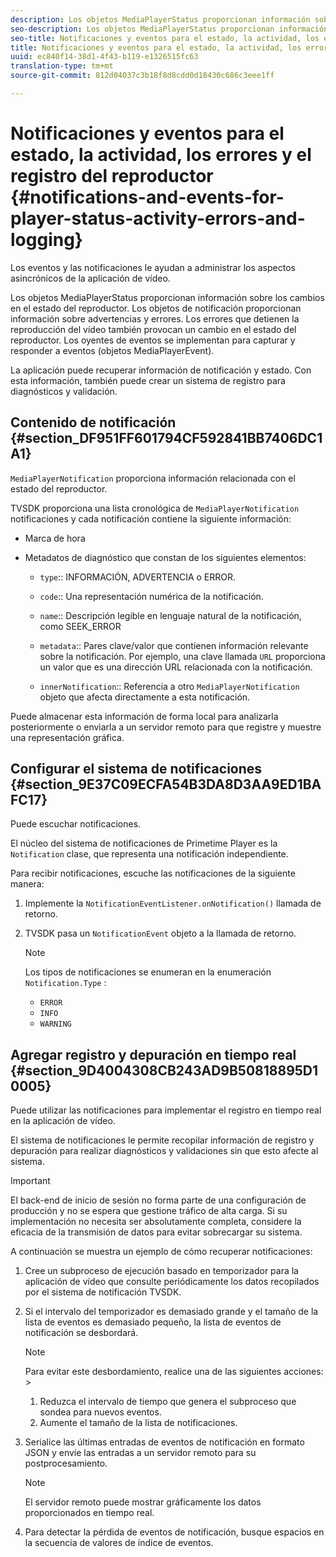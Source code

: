 ```yaml
---
description: Los objetos MediaPlayerStatus proporcionan información sobre los cambios en el estado del reproductor. Los objetos de notificación proporcionan información sobre advertencias y errores. Los errores que detienen la reproducción del vídeo también provocan un cambio en el estado del reproductor. Los oyentes de eventos se implementan para capturar y responder a eventos (objetos MediaPlayerEvent).
seo-description: Los objetos MediaPlayerStatus proporcionan información sobre los cambios en el estado del reproductor. Los objetos de notificación proporcionan información sobre advertencias y errores. Los errores que detienen la reproducción del vídeo también provocan un cambio en el estado del reproductor. Los oyentes de eventos se implementan para capturar y responder a eventos (objetos MediaPlayerEvent).
seo-title: Notificaciones y eventos para el estado, la actividad, los errores y el registro del reproductor
title: Notificaciones y eventos para el estado, la actividad, los errores y el registro del reproductor
uuid: ec840f14-38d1-4f43-b119-e1326515fc63
translation-type: tm+mt
source-git-commit: 812d04037c3b18f8d8cdd0d18430c686c3eee1ff

---
```



# Notificaciones y eventos para el estado, la actividad, los errores y el registro del reproductor {#notifications-and-events-for-player-status-activity-errors-and-logging}

Los eventos y las notificaciones le ayudan a administrar los aspectos asincrónicos de la aplicación de vídeo.

Los objetos MediaPlayerStatus proporcionan información sobre los cambios en el estado del reproductor. Los objetos de notificación proporcionan información sobre advertencias y errores. Los errores que detienen la reproducción del vídeo también provocan un cambio en el estado del reproductor. Los oyentes de eventos se implementan para capturar y responder a eventos (objetos MediaPlayerEvent).

La aplicación puede recuperar información de notificación y estado. Con esta información, también puede crear un sistema de registro para diagnósticos y validación.

## Contenido de notificación {#section_DF951FF601794CF592841BB7406DC1A1}

`MediaPlayerNotification` proporciona información relacionada con el estado del reproductor.

TVSDK proporciona una lista cronológica de `MediaPlayerNotification` notificaciones y cada notificación contiene la siguiente información:

* Marca de hora
* Metadatos de diagnóstico que constan de los siguientes elementos:

   * `type`:: INFORMACIÓN, ADVERTENCIA o ERROR.
   * `code`:: Una representación numérica de la notificación.
   * `name`:: Descripción legible en lenguaje natural de la notificación, como SEEK_ERROR
   * `metadata`:: Pares clave/valor que contienen información relevante sobre la notificación. Por ejemplo, una clave llamada `URL` proporciona un valor que es una dirección URL relacionada con la notificación.

   * `innerNotification`:: Referencia a otro `MediaPlayerNotification` objeto que afecta directamente a esta notificación.

Puede almacenar esta información de forma local para analizarla posteriormente o enviarla a un servidor remoto para que registre y muestre una representación gráfica.

## Configurar el sistema de notificaciones {#section_9E37C09ECFA54B3DA8D3AA9ED1BAFC17}

Puede escuchar notificaciones.

El núcleo del sistema de notificaciones de Primetime Player es la `Notification` clase, que representa una notificación independiente.

Para recibir notificaciones, escuche las notificaciones de la siguiente manera:

1. Implemente la `NotificationEventListener.onNotification()` llamada de retorno.
1. TVSDK pasa un `NotificationEvent` objeto a la llamada de retorno.

   >[!NOTE]
   >
   >Los tipos de notificaciones se enumeran en la enumeración `Notification.Type` :

   * `ERROR`
   * `INFO`
   * `WARNING`

## Agregar registro y depuración en tiempo real {#section_9D4004308CB243AD9B50818895D10005}

Puede utilizar las notificaciones para implementar el registro en tiempo real en la aplicación de vídeo.

El sistema de notificaciones le permite recopilar información de registro y depuración para realizar diagnósticos y validaciones sin que esto afecte al sistema.

>[!IMPORTANT]
>
>El back-end de inicio de sesión no forma parte de una configuración de producción y no se espera que gestione tráfico de alta carga. Si su implementación no necesita ser absolutamente completa, considere la eficacia de la transmisión de datos para evitar sobrecargar su sistema.

A continuación se muestra un ejemplo de cómo recuperar notificaciones:

1. Cree un subproceso de ejecución basado en temporizador para la aplicación de vídeo que consulte periódicamente los datos recopilados por el sistema de notificación TVSDK.
1. Si el intervalo del temporizador es demasiado grande y el tamaño de la lista de eventos es demasiado pequeño, la lista de eventos de notificación se desbordará.

   >[!NOTE]
   >
   >Para evitar este desbordamiento, realice una de las siguientes acciones:    >
   >    
   >    
   >    1. Reduzca el intervalo de tiempo que genera el subproceso que sondea para nuevos eventos.
   >    1. Aumente el tamaño de la lista de notificaciones.


1. Serialice las últimas entradas de eventos de notificación en formato JSON y envíe las entradas a un servidor remoto para su postprocesamiento.

   >[!NOTE]
   >
   >El servidor remoto puede mostrar gráficamente los datos proporcionados en tiempo real.

1. Para detectar la pérdida de eventos de notificación, busque espacios en la secuencia de valores de índice de eventos.

